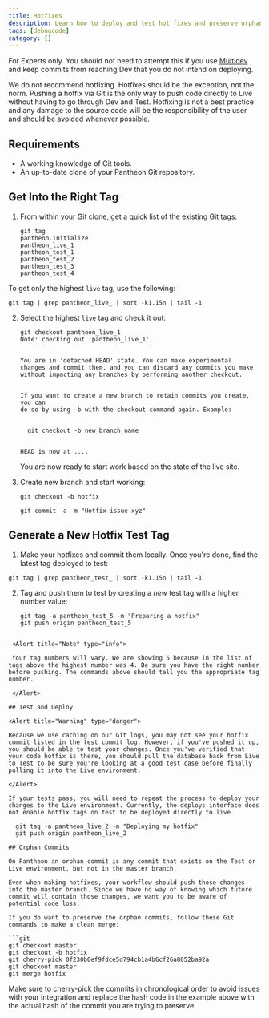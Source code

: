 ```yaml
---
title: Hotfixes
description: Learn how to deploy and test hot fixes and preserve orphan commits on your Pantheon Drupal or WordPress site.
tags: [debugcode]
category: []
---
```

For Experts only. You should not need to attempt this if you use [Multidev](/multidev) and keep commits from reaching Dev that you do not intend on deploying.

<Alert title="Warning" type="danger">

We do not recommend hotfixing. Hotfixes should be the exception, not the norm. Pushing a hotfix via Git is the only way to push code directly to Live without having to go through Dev and Test. Hotfixing is not a best practice and any damage to the source code will be the responsibility of the user and should be avoided whenever possible.

</Alert>


## Requirements

- A working knowledge of Git tools.
- An up-to-date clone of your Pantheon Git repository.

## Get Into the Right Tag

1. From within your Git clone, get a quick list of the existing Git tags:

   ```git
   git tag
   pantheon.initialize
   pantheon_live_1
   pantheon_test_1
   pantheon_test_2
   pantheon_test_3
   pantheon_test_4
   ```

 To get only the highest `live` tag, use the following:

 ```
 git tag | grep pantheon_live_ | sort -k1.15n | tail -1
 ```

2. Select the highest `live` tag and check it out:

   ```git
   git checkout pantheon_live_1
   Note: checking out 'pantheon_live_1'.
   
   
   You are in 'detached HEAD' state. You can make experimental
   changes and commit them, and you can discard any commits you make without impacting any branches by performing another checkout.
   
   
   If you want to create a new branch to retain commits you create, you can
   do so by using -b with the checkout command again. Example:
   
   
     git checkout -b new_branch_name
   
   
   HEAD is now at ....
   ```

   You are now ready to start work based on the state of the live site.

3. Create new branch and start working:

   ```git
   git checkout -b hotfix
   
   git commit -a -m "Hotfix issue xyz"
   ```

## Generate a New Hotfix Test Tag

1. Make your hotfixes and commit them locally. Once you're done, find the latest tag deployed to test:

 ```
 git tag | grep pantheon_test_ | sort -k1.15n | tail -1
 ```
 
2. Tag and push them to test by creating a _new_ test tag with a higher number value:

   ```git
   git tag -a pantheon_test_5 -m "Preparing a hotfix"
   git push origin pantheon_test_5
  ```

   <Alert title="Note" type="info">
   
   Your tag numbers will vary. We are showing 5 because in the list of tags above the highest number was 4. Be sure you have the right number before pushing. The commands above should tell you the appropriate tag number.
   
   </Alert>

## Test and Deploy

<Alert title="Warning" type="danger">

Because we use caching on our Git logs, you may not see your hotfix commit listed in the test commit log. However, if you've pushed it up, you should be able to test your changes. Once you've verified that your code hotfix is there, you should pull the database back from Live to Test to be sure you're looking at a good test case before finally pulling it into the Live environment.

</Alert>

If your tests pass, you will need to repeat the process to deploy your changes to the Live environment. Currently, the deploys interface does not enable hotfix tags on test to be deployed directly to live.

    git tag -a pantheon_live_2 -m "Deploying my hotfix"
    git push origin pantheon_live_2

## Orphan Commits

On Pantheon an orphan commit is any commit that exists on the Test or Live environment, but not in the master branch.

Even when making hotfixes, your workflow should push those changes into the master branch. Since we have no way of knowing which future commit will contain those changes, we want you to be aware of potential code loss.

If you do want to preserve the orphan commits, follow these Git commands to make a clean merge:

```git
git checkout master
git checkout -b hotfix
git cherry-pick 0f230b0ef9fdce5d794cb1a4b6cf26a8052ba92a
git checkout master
git merge hotfix
```

Make sure to cherry-pick the commits in chronological order to avoid issues with your integration and replace the hash code in the example above with the actual hash of the commit you are trying to preserve.
